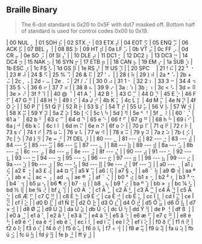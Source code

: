 ## Braille Binary

> The 6-dot standard is 0x20 to 0x5F with dot7 masked off.
> Bottom half of standard is used for control codes 0x00 to 0x19.

| 00 NUL ⡀  | 01 SOH ⡮  | 02 STX ⡐  | 03 ETX ⡼  | 04 EOT ⡫  | 05 ENQ ⡩  | 06 ACK ⡯  | 07 BEL ⡄  |
| 08  BS ⡷  | 09  HT ⡾  | 0a  LF ⡡  | 0b  VT ⡬  | 0c  FF ⡠  | 0d  CR ⡤  | 0e  SO ⡨  | 0f  SI ⡌  |
| 10 DLE ⡴  | 11 DC1 ⡂  | 12 DC2 ⡆  | 13 DC3 ⡒  | 14 DC4 ⡲  | 15 NAK ⡢  | 16 SYN ⡖  | 17 ETB ⡶  |
| 18 CAN ⡦  | 19  EM ⡔  | 1a SUB ⡱  | 1b ESC ⡰  | 1c  FS ⡣  | 1d  GS ⡿  | 1e  RS ⡜  | 1f  US ⡹  |
| 20 SPC ⠀  | 21   ! ⠮  | 22   " ⠐  | 23   # ⠼  | 24   $ ⠫  | 25   % ⠩  | 26   & ⠯  | 27   ' ⠄  |
| 28   ( ⠷  | 29   ) ⠾  | 2a   * ⠡  | 2b   + ⠬  | 2c   , ⠠  | 2d   - ⠤  | 2e   . ⠨  | 2f   / ⠌  |
| 30   0 ⠴  | 31   1 ⠂  | 32   2 ⠆  | 33   3 ⠒  | 34   4 ⠲  | 35   5 ⠢  | 36   6 ⠖  | 37   7 ⠶  |
| 38   8 ⠦  | 39   9 ⠔  | 3a   : ⠱  | 3b   ; ⠰  | 3c   < ⠣  | 3d   = ⠿  | 3e   > ⠜  | 3f   ? ⠹  |
| 40   @ ⠈  | 41   A ⡁  | 42   B ⡃  | 43   C ⡉  | 44   D ⡙  | 45   E ⡑  | 46   F ⡋  | 47   G ⡛  |
| 48   H ⡓  | 49   I ⡊  | 4a   J ⡚  | 4b   K ⡅  | 4c   L ⡇  | 4d   M ⡍  | 4e   N ⡝  | 4f   O ⡕  |
| 50   P ⡏  | 51   Q ⡟  | 52   R ⡗  | 53   S ⡎  | 54   T ⡞  | 55   U ⡥  | 56   V ⡧  | 57   W ⡺  |
| 58   X ⡭  | 59   Y ⡽  | 5a   Z ⡵  | 5b   [ ⠪  | 5c   \ ⠳  | 5d   ] ⠻  | 5e   ^ ⠘  | 5f   _ ⠸  |
| 60   ` ⡈  | 61   a ⠁  | 62   b ⠃  | 63   c ⠉  | 64   d ⠙  | 65   e ⠑  | 66   f ⠋  | 67   g ⠛  |
| 68   h ⠓  | 69   i ⠊  | 6a   j ⠚  | 6b   k ⠅  | 6c   l ⠇  | 6d   m ⠍  | 6e   n ⠝  | 6f   o ⠕  |
| 70   p ⠏  | 71   q ⠟  | 72   r ⠗  | 73   s ⠎  | 74   t ⠞  | 75   u ⠥  | 76   v ⠧  | 77   w ⠺  |
| 78   x ⠭  | 79   y ⠽  | 7a   z ⠵  | 7b   { ⡪  | 7c   | ⡳  | 7d   } ⡻  | 7e   ~ ⡘  | 7f DEL ⡸  |
| 80 --- ⣀  | 81 --- ⣮  | 82 --- ⣐  | 83 --- ⣼  | 84 --- ⣫  | 85 --- ⣩  | 86 --- ⣯  | 87 --- ⣄  |
| 88 --- ⣷  | 89 --- ⣾  | 8a --- ⣡  | 8b --- ⣬  | 8c --- ⣠  | 8d --- ⣤  | 8e --- ⣨  | 8f --- ⣌  |
| 90 --- ⣴  | 91 --- ⣂  | 92 --- ⣆  | 93 --- ⣒  | 94 --- ⣲  | 95 --- ⣢  | 96 --- ⣖  | 97 --- ⣶  |
| 98 --- ⣦  | 99 --- ⣔  | 9a --- ⣱  | 9b --- ⣰  | 9c --- ⣣  | 9d --- ⣿  | 9e --- ⣜  | 9f --- ⣹  |
| a0 --- ⢀  | a1   ¡ ⢮  | a2   ¢ ⢐  | a3   £ ⢼  | a4   ¤ ⢫  | a5   ¥ ⢩  | a6   ¦ ⢯  | a7   § ⢄  |
| a8   ¨ ⢷  | a9   © ⢾  | aa   ª ⢡  | ab   « ⢬  | ac   ¬ ⢠  | ad   ­ ⢤  | ae   ® ⢨  | af   ¯ ⢌  |
| b0   ° ⢴  | b1   ± ⢂  | b2   ² ⢆  | b3   ³ ⢒  | b4   ´ ⢲  | b5   µ ⢢  | b6   ¶ ⢖  | b7   · ⢶  |
| b8   ¸ ⢦  | b9   ¹ ⢔  | ba   º ⢱  | bb   » ⢰  | bc   ¼ ⢣  | bd   ½ ⢿  | be   ¾ ⢜  | bf   ¿ ⢹  |
| c0   À ⢈  | c1   Á ⣁  | c2   Â ⣃  | c3   Ã ⣉  | c4   Ä ⣙  | c5   Å ⣑  | c6   Æ ⣋  | c7   Ç ⣛  |
| c8   È ⣓  | c9   É ⣊  | ca   Ê ⣚  | cb   Ë ⣅  | cc   Ì ⣇  | cd   Í ⣍  | ce   Î ⣝  | cf   Ï ⣕  |
| d0   Ð ⣏  | d1   Ñ ⣟  | d2   Ò ⣗  | d3   Ó ⣎  | d4   Ô ⣞  | d5   Õ ⣥  | d6   Ö ⣧  | d7   × ⣺  |
| d8   Ø ⣭  | d9   Ù ⣽  | da   Ú ⣵  | db   Û ⢪  | dc   Ü ⢳  | dd   Ý ⢻  | de   Þ ⢘  | df   ß ⢸  |
| e0   à ⣈  | e1   á ⢁  | e2   â ⢃  | e3   ã ⢉  | e4   ä ⢙  | e5   å ⢑  | e6   æ ⢋  | e7   ç ⢛  |
| e8   è ⢓  | e9   é ⢊  | ea   ê ⢚  | eb   ë ⢅  | ec   ì ⢇  | ed   í ⢍  | ee   î ⢝  | ef   ï ⢕  |
| f0   ð ⢏  | f1   ñ ⢟  | f2   ò ⢗  | f3   ó ⢎  | f4   ô ⢞  | f5   õ ⢥  | f6   ö ⢧  | f7   ÷ ⢺  |
| f8   ø ⢭  | f9   ù ⢽  | fa   ú ⢵  | fb   û ⣪  | fc   ü ⣳  | fd   ý ⣻  | fe   þ ⣘  | ff   ÿ ⣸  |
